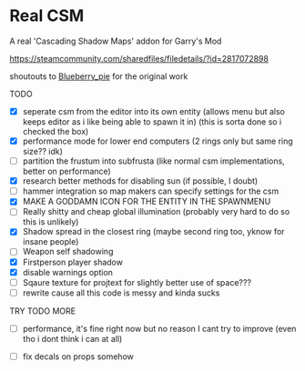 # Real CSM
A real 'Cascading Shadow Maps' addon for Garry's Mod
 
https://steamcommunity.com/sharedfiles/filedetails/?id=2817072898

shoutouts to [Blueberry_pie](https://steamcommunity.com/id/Blueberry_pie) for the original work

TODO
* [x] seperate csm from the editor into its own entity (allows menu but also keeps editor as i like being able to spawn it in) (this is sorta done so i checked the box)
* [x] performance mode for lower end computers (2 rings only but same ring size?? idk)
* [ ] partition the frustum into subfrusta (like normal csm implementations, better on performance)
* [x] research better methods for disabling sun (if possible, I doubt)
* [ ] hammer integration so map makers can specify settings for the csm
* [x] MAKE A GODDAMN ICON FOR THE ENTITY IN THE SPAWNMENU
* [ ] Really shitty and cheap global illumination (probably very hard to do so this is unlikely)
* [x] Shadow spread in the closest ring (maybe second ring too, yknow for insane people)
* [ ] Weapon self shadowing
* [x] Firstperson player shadow
* [x] disable warnings option
* [ ] Sqaure texture for projtext for slightly better use of space???
* [ ] rewrite cause all this code is messy and kinda sucks

TRY TODO MORE
* [ ] performance, it's fine right now but no reason I cant try to improve (even tho i dont think i can at all)
* [ ] fix decals on props somehow

